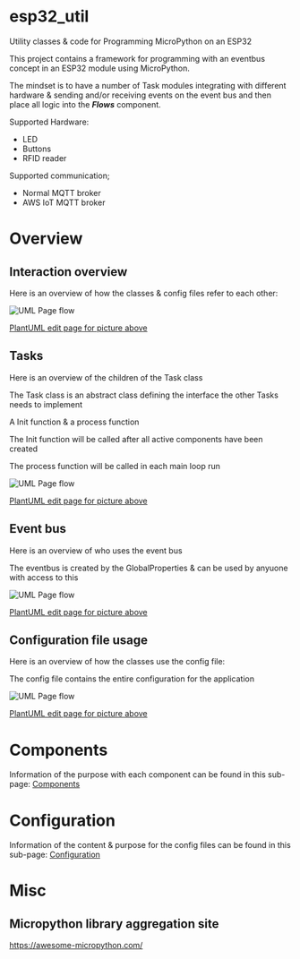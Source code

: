 # esp32_util
Utility classes &amp; code for Programming MicroPython on an ESP32

This project contains a framework for programming with an eventbus concept in an ESP32 module using MicroPython.

The mindset is to have a number of Task modules integrating with different hardware & sending and/or receiving events on the event bus and then place all logic into the ***Flows*** component.

Supported Hardware:
* LED
* Buttons
* RFID reader

Supported communication;
* Normal MQTT broker
* AWS IoT MQTT broker

# Overview

## Interaction overview
Here is an overview of how the classes & config files refer to each other:

![UML Page flow](https://www.plantuml.com/plantuml/png/TLBDRhCm4BpxAIoEd-HBfE-AygEchTH8ROAKimCBjMAyn5x2eSgxju0i79CSTsOzCpkmT2GjjRLcETOD6Z34ruWKZ5kDNJ2-QZn9_Mcn0KiAN42zNC7GkdMCzH9SfEFRSMWRaSuVnm3_9pIK90AjHkPdMG5FCkdEBk4_ZFF9ymEA7h_3rYqHcXdy1jBI2IJDc7sfvYgx2yqtjqh3hh83_aUCfudKnmWWdo92un2U63D4c8_0Gp2CS8lhuGHr4tUq1qSRgJNOK6T2Uvb2aZn91pn7KwfgcXta5iYnHv_AgkgRX7_oT67I2DhTxZV_5mjst_S6ZO6S59g8M7Nk8NTKfGe8vbiSBlGUlO078vkOYvt6jePVCfsPvHhR8kewMHqF_1spX4l7PUSK4hizMTrzPHa_WBs27TRh2v6prtv_baGKs1cHUidxAxXdlS8IJD7M-XS0)

[PlantUML edit page for picture above](http://www.plantuml.com/plantuml/uml/TLBDRhCm4BpxAIoEd-HBfE-AygEchTH8ROAKimCBjMAyn5x2eSgxju0i79CSTsOzCpkmT2GjjRLcETOD6Z34ruWKZ5kDNJ2-QZn9_Mcn0KiAN42zNC7GkdMCzH9SfEFRSMWRaSuVnm3_9pIK90AjHkPdMG5FCkdEBk4_ZFF9ymEA7h_3rYqHcXdy1jBI2IJDc7sfvYgx2yqtjqh3hh83_aUCfudKnmWWdo92un2U63D4c8_0Gp2CS8lhuGHr4tUq1qSRgJNOK6T2Uvb2aZn91pn7KwfgcXta5iYnHv_AgkgRX7_oT67I2DhTxZV_5mjst_S6ZO6S59g8M7Nk8NTKfGe8vbiSBlGUlO078vkOYvt6jePVCfsPvHhR8kewMHqF_1spX4l7PUSK4hizMTrzPHa_WBs27TRh2v6prtv_baGKs1cHUidxAxXdlS8IJD7M-XS0)

## Tasks
Here is an overview of the children of the Task class

The Task class is an abstract class defining the interface the other Tasks needs to implement

A Init function & a process function

The Init function will be called after all active components have been created

The process function will be called in each main loop run

![UML Page flow](https://www.plantuml.com/plantuml/png/POyn3i8m34NtdC8Nw0qOAf0G0rqgBX2egI8I1vAVZSDNwkAeNf-_lzuVAtn1Iz6zSlfcOG4zVFqu8WLtNWmxDo2BmJVs1K_sC9Vv7MpBz0DiaYikFaOk9ZldXY2hURc6oDDQTkveNq2d_p1qwifwTSL6NI-ghl2eGuwEI7EsiP-ek9yniYmjnGq0)

[PlantUML edit page for picture above](http://www.plantuml.com/plantuml/uml/POyn3i8m34NtdC8Nw0qOAf0G0rqgBX2egI8I1vAVZSDNwkAeNf-_lzuVAtn1Iz6zSlfcOG4zVFqu8WLtNWmxDo2BmJVs1K_sC9Vv7MpBz0DiaYikFaOk9ZldXY2hURc6oDDQTkveNq2d_p1qwifwTSL6NI-ghl2eGuwEI7EsiP-ek9yniYmjnGq0)

## Event bus
Here is an overview of who uses the event bus

The eventbus is created by the GlobalProperties & can be used by anyuone with access to this

![UML Page flow](https://www.plantuml.com/plantuml/png/POz1JiCm44NtFeNNY2ZxBb1LYRAX4a9Sm6scnSAP2UFlvleaXU0wtetVdx7UtqOuHUg3EKa_21F3xeECnjeCNe8SNNXJ6KZXAHRXyvKOkrJ2L-e-NFmgs2u1mXK-V0CLV3_x-eEz3tIuw8sRjPDjr5y-qVpxRAoC7CrSnZRDqnr_CCjy2-QD6MQ_rVuHt4OuK76tTDpOG5qR2MQHBgzrecOfMPdaJbEMXY8zJrbx4WOnLihvwczjL0zw_9sLUhdcX-lCbhXBVVW1)

[PlantUML edit page for picture above](http://www.plantuml.com/plantuml/uml/POz1JiCm44NtFeNNY2ZxBb1LYRAX4a9Sm6scnSAP2UFlvleaXU0wtetVdx7UtqOuHUg3EKa_21F3xeECnjeCNe8SNNXJ6KZXAHRXyvKOkrJ2L-e-NFmgs2u1mXK-V0CLV3_x-eEz3tIuw8sRjPDjr5y-qVpxRAoC7CrSnZRDqnr_CCjy2-QD6MQ_rVuHt4OuK76tTDpOG5qR2MQHBgzrecOfMPdaJbEMXY8zJrbx4WOnLihvwczjL0zw_9sLUhdcX-lCbhXBVVW1)

## Configuration file usage
Here is an overview of how the classes use the config file:

The config file contains the entire configuration for the application

![UML Page flow](https://www.plantuml.com/plantuml/png/ROxFIiGm48VlUOfXZqBs4MHTyS_11H71ysmxhM7JIKqcUX3VNIg4D5EltpVCxpiamIXvygOBqnoOME31XpFwvnXcYk8ehTJT9x4SSp8z2fun4NI11pUkJauV8hU1cJfnWPMu-Kh_kZStk9KmEW6kR7JZkzYoLq9WxscG_NNXxJfOsvWwhsJTryRCs5rm9DYzOhga7NmRW1h-HFt26tRC8e4t-94mofbGDkPbSDilI-y2eQ7tpjDfZ7_N1ieys3pNPAW5sfGfpSkQvasqbZL6gnzp8Expv7y1)

[PlantUML edit page for picture above](http://www.plantuml.com/plantuml/uml/ROxFIiGm48VlUOfXZqBs4MHTyS_11H71ysmxhM7JIKqcUX3VNIg4D5EltpVCxpiamIXvygOBqnoOME31XpFwvnXcYk8ehTJT9x4SSp8z2fun4NI11pUkJauV8hU1cJfnWPMu-Kh_kZStk9KmEW6kR7JZkzYoLq9WxscG_NNXxJfOsvWwhsJTryRCs5rm9DYzOhga7NmRW1h-HFt26tRC8e4t-94mofbGDkPbSDilI-y2eQ7tpjDfZ7_N1ieys3pNPAW5sfGfpSkQvasqbZL6gnzp8Expv7y1)

# Components
Information of the purpose with each component can be found in this sub-page:
[Components](docs/components.md)

# Configuration
Information of the content & purpose for the config files can be found in this sub-page:
[Configuration](docs/configuration.md)


# Misc

## Micropython library aggregation site
https://awesome-micropython.com/

